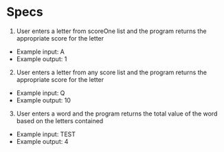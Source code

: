# Specs

1. User enters a letter from scoreOne list and the program returns the appropriate score for the letter
 - Example input: A
 - Example output: 1

2. User enters a letter from any score list and the program returns the appropriate score for the letter
 - Example input: Q
 - Example output: 10

3. User enters a word and the program returns the total value of the word based on the letters contained
 - Example input: TEST
 - Example output: 4
